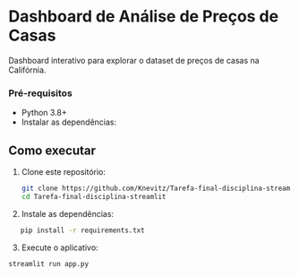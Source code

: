 # Dashboard de Análise de Preços de Casas

Dashboard interativo para explorar o dataset de preços de casas na Califórnia.

### Pré-requisitos

- Python 3.8+
- Instalar as dependências:

## Como executar

1. Clone este repositório:
   ```bash
   git clone https://github.com/Knevitz/Tarefa-final-disciplina-streamlit.git
   cd Tarefa-final-disciplina-streamlit
   ```
2. Instale as dependências:

```bash
   pip install -r requirements.txt
```

3. Execute o aplicativo:

```bash
streamlit run app.py
```
